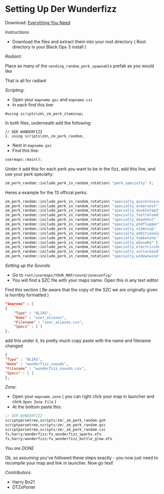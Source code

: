 # Setting Up Der Wunderfizz

Download: [Everything You Need](https://mega.nz/#!sMsRWDQB!ggB948vS95WXpru3oa_gnr199Y9O5OPzg_pCGjxoqAg)

*Instructions*

- Download the files and extract them into your root directory ( Root directory is your Black Ops 3 install )

*Radiant:*

Place as many of the `vending_random_perk_spawnable` prefab as you would like

That is all for radiant

*Scripting:*

- Open your `mapname.gsc` and `mapname.csc`
- In each find this line:
```
#using scripts\zm\_zm_perk_staminup;
```
In both files, underneath add the following:
```
// DER WUNDERFIZZ
1. using scripts\zm\_zm_perk_random;
```

- Next in `mapname.gsc`
- Find this line:

``` php
usermaps::main();
```

Under it add this for each perk you want to be in the fizz, add this line, and use your perk specialty:

``` php
zm_perk_random::include_perk_in_random_rotation( "perk_specialty" );
```

Heres a example for the 13 official perks:

``` php
zm_perk_random::include_perk_in_random_rotation( "specialty_quickrevive" );
zm_perk_random::include_perk_in_random_rotation( "specialty_armorvest" );
zm_perk_random::include_perk_in_random_rotation( "specialty_doubletap2" );
zm_perk_random::include_perk_in_random_rotation( "specialty_fastreload" );
zm_perk_random::include_perk_in_random_rotation( "specialty_deadshot" );
zm_perk_random::include_perk_in_random_rotation( "specialty_phdflopper" );
zm_perk_random::include_perk_in_random_rotation( "specialty_staminup" );
zm_perk_random::include_perk_in_random_rotation( "specialty_additionalprimaryweapon" );
zm_perk_random::include_perk_in_random_rotation( "specialty_tombstone" );
zm_perk_random::include_perk_in_random_rotation( "specialty_whoswho" );
zm_perk_random::include_perk_in_random_rotation( "specialty_electriccherry" );
zm_perk_random::include_perk_in_random_rotation( "specialty_vultureaid" );
zm_perk_random::include_perk_in_random_rotation( "specialty_widowswine" );
```

*Setting up the Sounds:*

- Go to `root/usermaps/YOUR_MAP/sound/zoneconfig/`
- You will find a SZC file with your maps name. Open this in any text editor

Find this section ( Be aware that the copy of the SZC we are originally given is horribly formatted )
``` json
"Sources" : [
{
	"Type" : "ALIAS",
	"Name" : "user_aliases",
	"Filename" : "user_aliases.csv",
	"Specs" : [ ] 
},
```
add this under it, its pretty much copy paste with the name and filename changed
``` json
{
"Type" : "ALIAS",
"Name" : "wunderfizz_sounds",
"Filename" : "wunderfizz_sounds.csv",
"Specs" : [ ] 
},
```

*Zone:*

- Open your `mapname.zone` ( you can right click your map in launcher and click `Open Zone File` )
- At the bottom paste this:

``` php
// DER WUNDERFIZZ
scriptparsetree,scripts/zm/_zm_perk_random.gsh
scriptparsetree,scripts/zm/_zm_perk_random.gsc
scriptparsetree,scripts/zm/_zm_perk_random.csc
fx,harry/wonderfizz/fx_wonderfizz_sparks.efx
fx,harry/wonderfizz/fx_wonderfizz_bottle_glow.efx
```

*You are DONE*

Ok, so assuming you've followed these steps exactly - you now just need to recompile your map and link in launcher. Now go test!

_Contributors:_
- Harry Bo21
- DTZxPorter